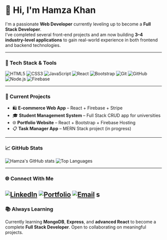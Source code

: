 # 👋 Hi, I'm Hamza Khan

I'm a passionate **Web Developer** currently leveling up to become a **Full Stack Developer**.  
I’ve completed several front-end projects and am now building **3–4 industry-level applications** to gain real-world experience in both frontend and backend technologies.

---

### 🚀 Tech Stack & Tools

![HTML5](https://img.shields.io/badge/HTML5-e34c26?style=for-the-badge&logo=html5&logoColor=white)
![CSS3](https://img.shields.io/badge/CSS3-1572B6?style=for-the-badge&logo=css3&logoColor=white)
![JavaScript](https://img.shields.io/badge/JavaScript-F7DF1E?style=for-the-badge&logo=javascript&logoColor=black)
![React](https://img.shields.io/badge/React-20232a?style=for-the-badge&logo=react&logoColor=61dafb)
![Bootstrap](https://img.shields.io/badge/Bootstrap-5f0f40?style=for-the-badge&logo=bootstrap&logoColor=white)
![Git](https://img.shields.io/badge/Git-F05032?style=for-the-badge&logo=git&logoColor=white)
![GitHub](https://img.shields.io/badge/GitHub-181717?style=for-the-badge&logo=github&logoColor=white)
![Node.js](https://img.shields.io/badge/Node.js-339933?style=for-the-badge&logo=nodedotjs&logoColor=white)
![Firebase](https://img.shields.io/badge/Firebase-ffca28?style=for-the-badge&logo=firebase&logoColor=black)

---

### 📌 Current Projects

- 🛍️ **E-commerce Web App** – React + Firebase + Stripe  
- 🎓 **Student Management System** – Full Stack CRUD app for universities  
- 🌐 **Portfolio Website** – React + Bootstrap + Firebase Hosting  
- 📋 **Task Manager App** – MERN Stack project (in progress)

---

### 📈 GitHub Stats

![Hamza's GitHub stats](https://github-readme-stats.vercel.app/api?username=hamzakhan-std25&show_icons=true&theme=github_dark)
![Top Languages](https://github-readme-stats.vercel.app/api/top-langs/?username=hamzakhan-std25&layout=compact&theme=github_dark)

---

### 🌐 Connect With Me

[![LinkedIn](https://img.shields.io/badge/LinkedIn-blue?style=for-the-badge&logo=linkedin&logoColor=white)](www.linkedin.com/in/hamza-khan-tech)
[![Portfolio](https://img.shields.io/badge/Portfolio-000?style=for-the-badge&logo=vercel&logoColor=white)](https://hamzakhan-std25.github.io/Portfolio-html-css/)
[![Email](https://img.shields.io/badge/Email-D14836?style=for-the-badge&logo=gmail&logoColor=white)](mailto:hamzakhan.cs25@example.com)
s
---

### 📚 Always Learning
Currently learning **MongoDB**, **Express**, and **advanced React** to become a complete **Full Stack Developer**. Open to collaborating on meaningful projects.

